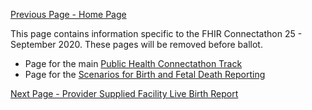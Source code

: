 [Previous Page - Home Page](index.html)

This page contains information specific to the FHIR Connectathon 25 - September 2020. These pages will be removed before ballot.

* Page for the main [Public Health Connectathon Track](https://confluence.hl7.org/display/FHIR/2020-09+Public+Health+Track)
* Page for the [Scenarios for Birth and Fetal Death Reporting](https://confluence.hl7.org/pages/viewpage.action?pageId=86974175)

[Next Page - Provider Supplied Facility Live Birth Report](provider_supplied_facility_live_birth_report.html)